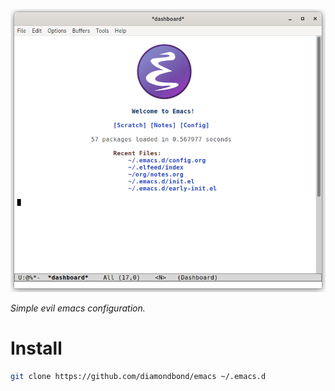 ![Dashboard](img/preview.png)

*Simple evil emacs configuration.*

# Install
``` sh
git clone https://github.com/diamondbond/emacs ~/.emacs.d

